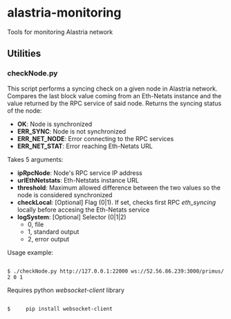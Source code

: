 # alastria-monitoring
Tools for monitoring Alastria network

## Utilities

### **checkNode.py**

This script performs a syncing check on a given node in Alastria network. Compares the last block value coming from an Eth-Netats instance and the value returned by the RPC service of said node. Returns the syncing status of the node:
- **OK**: Node is synchronized
- **ERR_SYNC**: Node is not synchronized
- **ERR_NET_NODE**: Error connecting to the RPC services
- **ERR_NET_STAT**: Error reaching Eth-Netats URL

Takes 5 arguments:
- **ipRpcNode**: Node's RPC service IP address
- **urlEthNetstats**: Eth-Netstats instance URL
- **threshold**: Maximum allowed difference between the two values so the node is considered synchronized
- **checkLocal**: [Optional] Flag (0|1). If set, checks first RPC *eth_syncing* locally before accesing the Eth-Netats service
- **logSystem**: [Optional] Selector (0|1|2)
	- 0, file
	- 1, standard output
	- 2, error output

Usage example:

<code>
$ ./checkNode.py http://127.0.0.1:22000 ws://52.56.86.239:3000/primus/ 2 0 1
</code>


Requires python _websocket-client_ library

<code>
$     pip install websocket-client
</code>
